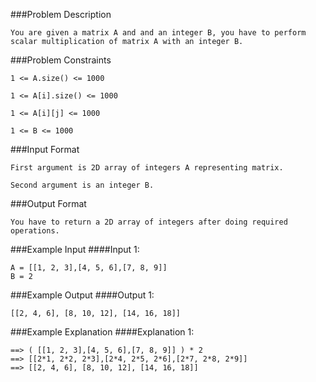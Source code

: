###Problem Description
```
You are given a matrix A and and an integer B, you have to perform scalar multiplication of matrix A with an integer B.
```



###Problem Constraints
```
1 <= A.size() <= 1000

1 <= A[i].size() <= 1000

1 <= A[i][j] <= 1000

1 <= B <= 1000
```


###Input Format
```
First argument is 2D array of integers A representing matrix.

Second argument is an integer B.
```


###Output Format
```
You have to return a 2D array of integers after doing required operations.
```



###Example Input
####Input 1:

```
A = [[1, 2, 3],[4, 5, 6],[7, 8, 9]]
B = 2
```

###Example Output
####Output 1:

```
[[2, 4, 6], [8, 10, 12], [14, 16, 18]]
```


###Example Explanation
####Explanation 1:

```
==> ( [[1, 2, 3],[4, 5, 6],[7, 8, 9]] ) * 2
==> [[2*1, 2*2, 2*3],[2*4, 2*5, 2*6],[2*7, 2*8, 2*9]]
==> [[2, 4, 6], [8, 10, 12], [14, 16, 18]]
```